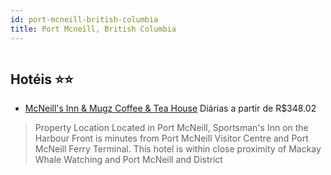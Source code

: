 ```yaml
---
id: port-mcneill-british-columbia
title: Port Mcneill, British Columbia
---
```


<center><img src="https://assets.cosmos-data.com/1/3201351317b3693838a5402d0312a81e/638900.jpg" alt="" /></center>


## Hotéis ⭐️⭐️

-    [McNeill's Inn & Mugz Coffee & Tea House](https://www.hurb.com/aud/https://www.hurb.com/hoteis/port-mcneill/mcneill-s-inn-mugz-coffee-tea-house-JNP-JP02283P?cmp=18055) Diárias a partir de R$348.02
   > Property Location Located in Port McNeill, Sportsman&apos;s Inn on the Harbour Front is minutes from Port McNeill Visitor Centre and Port McNeill Ferry Terminal.  This hotel is within close proximity of Mackay Whale Watching and Port McNeill and District 
